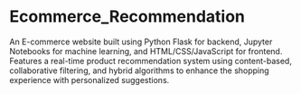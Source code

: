 # Ecommerce_Recommendation
An E-commerce website built using Python Flask for backend, Jupyter Notebooks for machine learning, and HTML/CSS/JavaScript for frontend. Features a real-time product recommendation system using content-based, collaborative filtering, and hybrid algorithms to enhance the shopping experience with personalized suggestions.
